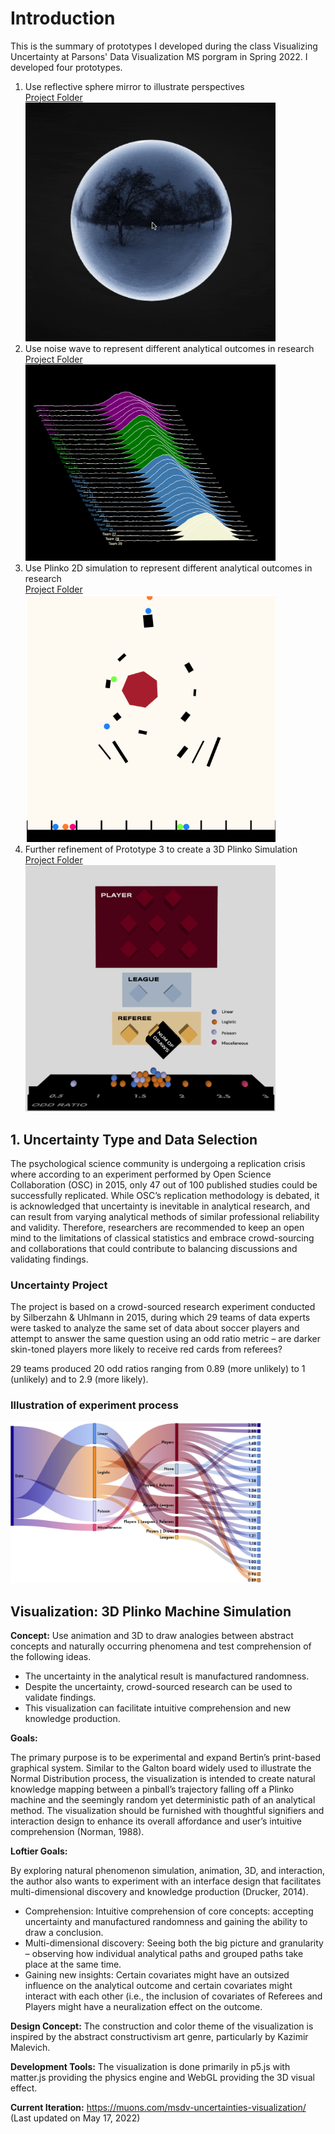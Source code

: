 # Introduction

This is the summary of prototypes I developed during the class Visualizing Uncertainty at Parsons' Data Visualization MS porgram in Spring 2022. I developed four prototypes.

1. Use reflective sphere mirror to illustrate perspectives
   <br>[Project Folder](https://github.com/muonius/msdv-uncertainties/tree/master/prototype-reflection)
   <br><img src="./assets/Mirror_Reflection.gif" width="400" alt="Mirror">
2. Use noise wave to represent different analytical outcomes in research
   <br>[Project Folder](https://github.com/muonius/msdv-uncertainties/tree/master/prototype-noise)
   <br><img src="./assets/Noise_Wave.png" width="400" alt="Noise Wave">
3. Use Plinko 2D simulation to represent different analytical outcomes in research
   <br> [Project Folder](https://github.com/muonius/msdv-uncertainties/tree/master/plinko-2D)
   <br><img src="./assets/Plinko_2D.png" width="400" alt="Plinko_2D">
4. Further refinement of Prototype 3 to create a 3D Plinko Simulation
   <br>[Project Folder](https://github.com/muonius/msdv-uncertainties/tree/master/plinko-v03)
   <br> <img src="./assets/Plinko_3D.png" width="400" alt="Plinko_3D">

## 1. Uncertainty Type and Data Selection

The psychological science community is undergoing a replication crisis where according to an experiment performed by Open Science Collaboration (OSC) in 2015, only 47 out of 100 published studies could be successfully replicated. While OSC’s replication methodology is debated, it is acknowledged that uncertainty is inevitable in analytical research, and can result from varying analytical methods of similar professional reliability and validity. Therefore, researchers are recommended to keep an open mind to the limitations of classical statistics and embrace crowd-sourcing and collaborations that could contribute to balancing discussions and validating findings.

### Uncertainty Project

The project is based on a crowd-sourced research experiment conducted by Silberzahn & Uhlmann in 2015, during which 29 teams of data experts were tasked to analyze the same set of data about soccer players and attempt to answer the same question using an odd ratio metric – are darker skin-toned players more likely to receive red cards from referees?

29 teams produced 20 odd ratios ranging from 0.89 (more unlikely) to 1 (unlikely) and to 2.9 (more likely).

### Illustration of experiment process

   <img src="./assets/Flow_Chart.png" width="400" alt="Flow Chart">

## Visualization: 3D Plinko Machine Simulation

**Concept:** Use animation and 3D to draw analogies between abstract concepts and naturally occurring phenomena and test comprehension of the following ideas.

- The uncertainty in the analytical result is manufactured randomness.
- Despite the uncertainty, crowd-sourced research can be used to validate findings.
- This visualization can facilitate intuitive comprehension and new knowledge production.

**Goals:**

The primary purpose is to be experimental and expand Bertin’s print-based graphical system. Similar to the Galton board widely used to illustrate the Normal Distribution process, the visualization is intended to create natural knowledge mapping between a pinball’s trajectory falling off a Plinko machine and the seemingly random yet deterministic path of an analytical method. The visualization should be furnished with thoughtful signifiers and interaction design to enhance its overall affordance and user’s intuitive comprehension (Norman, 1988).

**Loftier Goals:**

By exploring natural phenomenon simulation, animation, 3D, and interaction, the author also wants to experiment with an interface design that facilitates multi-dimensional discovery and knowledge production (Drucker, 2014).

- Comprehension: Intuitive comprehension of core concepts: accepting uncertainty and manufactured randomness and gaining the ability to draw a conclusion.
- Multi-dimensional discovery: Seeing both the big picture and granularity – observing how individual analytical paths and grouped paths take place at the same time.
- Gaining new insights: Certain covariates might have an outsized influence on the analytical outcome and certain covariates might interact with each other (i.e., the inclusion of covariates of Referees and Players might have a neuralization effect on the outcome.

**Design Concept:** The construction and color theme of the visualization is inspired by the abstract constructivism art genre, particularly by Kazimir Malevich.

**Development Tools:** The visualization is done primarily in p5.js with matter.js providing the physics engine and WebGL providing the 3D visual effect.

**Current Iteration:**
https://muons.com/msdv-uncertainties-visualization/
(Last updated on May 17, 2022)
